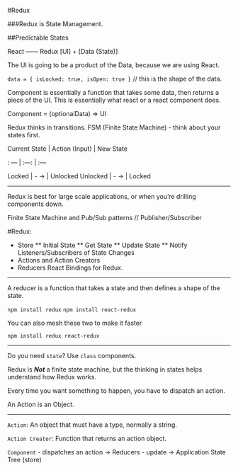 #Redux

###Redux is State Management.

##Predictable States

React —— Redux
[UI] + [Data (State)]

The UI is going to be a product of the Data, because we are using React.

`data = { isLocked: true, isOpen: true }` // this is the shape of the data.


Component is essentially a function that takes some data, then returns a piece of the UI. This is essentially what react or a react component does.

Component = (optionalData) => UI


Redux thinks in transitions.
FSM (Finite State Machine) - think about your states first.

Current State | Action (Input) | New State

: — | :—: | :—

Locked | - -> | Unlocked
Unlocked | - -> | Locked

---

Redux is best for large scale applications, or when you’re drilling components down.

Finite State Machine and Pub/Sub patterns // Publisher/Subscriber

#Redux:
* Store
** Initial State
** Get State
** Update State
** Notify Listeners/Subscribers of State Changes
* Actions and Action Creators
* Reducers
React Bindings for Redux.

---

A reducer is a function that takes a state and then defines a shape of the state.

`npm install redux`
`npm install react-redux`

You can also mesh these two to make it faster

`npm install redux react-redux`

---

Do you need `state`? Use `class` components.

Redux is ***Not*** a finite state machine, but the thinking in states helps understand how Redux works.

Every time you want something to happen, you have to dispatch an action.

An Action is an Object.

---

`Action`: An object that must have a type, normally a string.

`Action Creator`: Function that returns an action object.

`Component` - dispatches an action -> Reducers - update -> Application State Tree (store)


